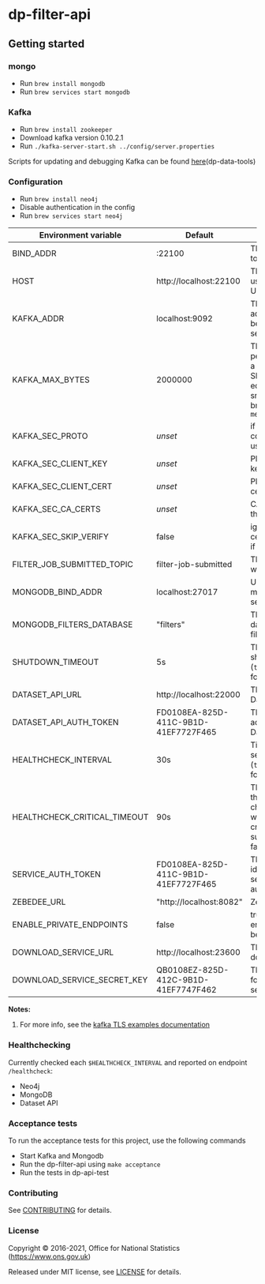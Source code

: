 # dp-filter-api

## Getting started

### mongo

* Run `brew install mongodb`
* Run `brew services start mongodb`

### Kafka

* Run `brew install zookeeper`
* Download kafka version 0.10.2.1
* Run `./kafka-server-start.sh ../config/server.properties`

Scripts for updating and debugging Kafka can be found [here](https://github.com/ONSdigital/dp-data-tools)(dp-data-tools)

### Configuration

* Run `brew install neo4j`
* Disable authentication in the config
* Run `brew services start neo4j`

| Environment variable         | Default                                   | Description
| ---------------------------- | ----------------------------------------- | -----------
| BIND_ADDR                    | :22100                                    | The host and port to bind to
| HOST                         | http://localhost:22100                    | The host name used to build URLs
| KAFKA_ADDR                   | localhost:9092                            | The kafka broker addresses (can be comma separated)
| KAFKA_MAX_BYTES              | 2000000                                   | The maximum permitted size of a message. Should be set equal to or smaller than the broker's `message.max.bytes`
| KAFKA_SEC_PROTO              | _unset_                                   | if set to `TLS`, kafka connections will use TLS [1]
| KAFKA_SEC_CLIENT_KEY         | _unset_                                   | PEM for the client key [1]
| KAFKA_SEC_CLIENT_CERT        | _unset_                                   | PEM for the client certificate [1]
| KAFKA_SEC_CA_CERTS           | _unset_                                   | CA cert chain for the server cert [1]
| KAFKA_SEC_SKIP_VERIFY        | false                                     | ignores server certificate issues if `true` [1]
| FILTER_JOB_SUBMITTED_TOPIC   | filter-job-submitted                      | The kafka topic to write messages to
| MONGODB_BIND_ADDR            | localhost:27017                           | URL to a mongodb services
| MONGODB_FILTERS_DATABASE     | "filters"                                 | The mongodb database to store filters
| SHUTDOWN_TIMEOUT             | 5s                                        | The graceful shutdown timeout (`time.Duration` format)
| DATASET_API_URL              | http://localhost:22000                    | The URL of the Dataset API
| DATASET_API_AUTH_TOKEN       | FD0108EA-825D-411C-9B1D-41EF7727F465      | The token used to access the Dataset API
| HEALTHCHECK_INTERVAL         | 30s                                       | Time between self-healthchecks (`time.Duration` format)
| HEALTHCHECK_CRITICAL_TIMEOUT | 90s                                       | The time taken for the health changes from warning state to critical due to subsystem check failures
| SERVICE_AUTH_TOKEN           | FD0108EA-825D-411C-9B1D-41EF7727F465      | The token used to identify this service when authenticating
| ZEBEDEE_URL                  | "http://localhost:8082"                   | Zebedee URL
| ENABLE_PRIVATE_ENDPOINTS     | false                                     | true if private endpoints should be enabled
| DOWNLOAD_SERVICE_URL         | http://localhost:23600                    | The URL of the download service
| DOWNLOAD_SERVICE_SECRET_KEY  | QB0108EZ-825D-412C-9B1D-41EF7747F462      | The service token for the download service

**Notes:**

1. For more info, see the [kafka TLS examples documentation](https://github.com/ONSdigital/dp-kafka/tree/main/examples#tls)

### Healthchecking

Currently checked each `$HEALTHCHECK_INTERVAL` and reported on endpoint `/healthcheck`:

* Neo4j
* MongoDB
* Dataset API

### Acceptance tests

To run the acceptance tests for this project, use the following commands

* Start Kafka and Mongodb
* Run the dp-filter-api using `make acceptance`
* Run the tests in dp-api-test

### Contributing

See [CONTRIBUTING](CONTRIBUTING.md) for details.

### License

Copyright © 2016-2021, Office for National Statistics (https://www.ons.gov.uk)

Released under MIT license, see [LICENSE](LICENSE.md) for details.
